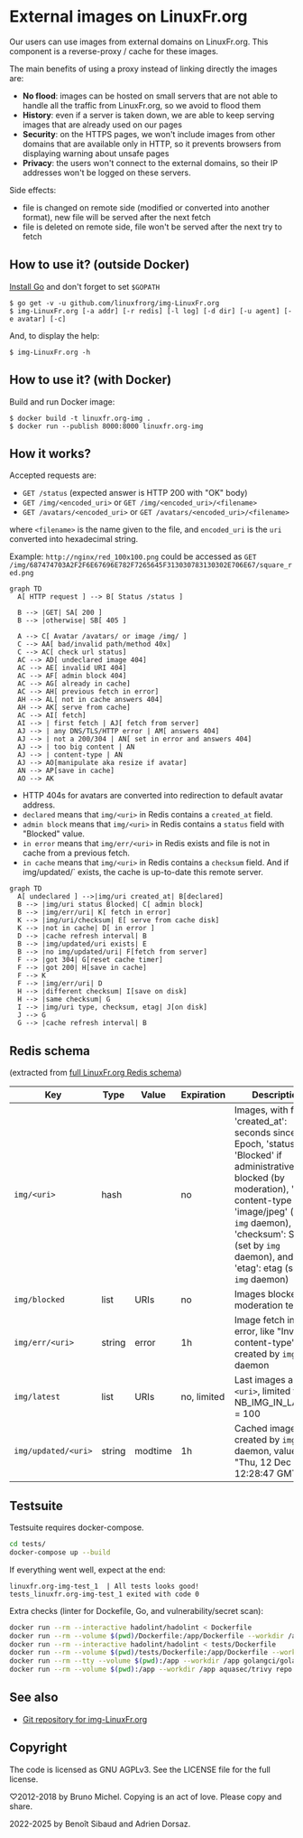 External images on LinuxFr.org
==============================

Our users can use images from external domains on LinuxFr.org.
This component is a reverse-proxy / cache for these images.

The main benefits of using a proxy instead of linking directly the images are:

- **No flood**: images can be hosted on small servers that are not able to
  handle all the traffic from LinuxFr.org, so we avoid to flood them
- **History**: even if a server is taken down, we are able to keep serving
  images that are already used on our pages
- **Security**: on the HTTPS pages, we won't include images from other domains
  that are available only in HTTP, so it prevents browsers from displaying
  warning about unsafe pages
- **Privacy**: the users won't connect to the external domains, so their IP
  addresses won't be logged on these servers.

Side effects:

- file is changed on remote side (modified or converted into another format), new file will be served after the next fetch
- file is deleted on remote side, file won't be served after the next try to fetch

How to use it? (outside Docker)
-------------------------------

[Install Go](http://golang.org/doc/install) and don't forget to set `$GOPATH`

    $ go get -v -u github.com/linuxfrorg/img-LinuxFr.org
    $ img-LinuxFr.org [-a addr] [-r redis] [-l log] [-d dir] [-u agent] [-e avatar] [-c]

And, to display the help:

    $ img-LinuxFr.org -h

How to use it? (with Docker)
-------------------------------

Build and run Docker image:

    $ docker build -t linuxfr.org-img .
    $ docker run --publish 8000:8000 linuxfr.org-img

How it works?
-------------

Accepted requests are:
- `GET /status` (expected answer is HTTP 200 with "OK" body)
- `GET /img/<encoded_uri>` or `GET /img/<encoded_uri>/<filename>`
- `GET /avatars/<encoded_uri>` or `GET /avatars/<encoded_uri>/<filename>`

where `<filename>` is the name given to the file, and `encoded_uri` is the `uri` converted into hexadecimal string.

Example: `http://nginx/red_100x100.png` could be accessed as `GET /img/687474703A2F2F6E67696E782F7265645F313030783130302E706E67/square_red.png`

```mermaid
graph TD
  A[ HTTP request ] --> B[ Status /status ]

  B --> |GET| SA[ 200 ]
  B --> |otherwise| SB[ 405 ]

  A --> C[ Avatar /avatars/ or image /img/ ]
  C --> AA[ bad/invalid path/method 40x]
  C --> AC[ check url status]
  AC --> AD[ undeclared image 404]
  AC --> AE[ invalid URI 404]
  AC --> AF[ admin block 404]
  AC --> AG[ already in cache]
  AC --> AH[ previous fetch in error]
  AH --> AL[ not in cache answers 404]
  AH --> AK[ serve from cache]
  AC --> AI[ fetch]
  AI --> | first fetch | AJ[ fetch from server]
  AJ --> | any DNS/TLS/HTTP error | AM[ answers 404]
  AJ --> | not a 200/304 | AN[ set in error and answers 404]
  AJ --> | too big content | AN
  AJ --> | content-type | AN
  AJ --> AO[manipulate aka resize if avatar]
  AN --> AP[save in cache]
  AO --> AK
```

- HTTP 404s for avatars are converted into redirection to default avatar address.
- `declared` means that `img/<uri>` in Redis contains a `created_at` field.
- `admin block` means that `img/<uri>` in Redis contains a `status` field with "Blocked" value.
- `in error` means that `img/err/<uri>` in Redis exists and file is not in cache from a previous fetch.
- `in cache` means that `img/<uri>` in Redis contains a `checksum` field. And if img/updated/<uri>` exists, the cache is up-to-date this remote server.

```mermaid
graph TD
  A[ undeclared ] -->|img/uri created_at| B[declared]
  B --> |img/uri status Blocked| C[ admin block]
  B --> |img/err/uri| K[ fetch in error]
  K --> |img/uri/checksum| E[ serve from cache disk]
  K --> |not in cache| D[ in error ]
  D --> |cache refresh interval| B
  B --> |img/updated/uri exists| E
  B --> |no img/updated/uri| F[fetch from server]
  F --> |got 304| G[reset cache timer]
  F --> |got 200| H[save in cache]  
  F --> K
  F --> |img/err/uri| D
  H --> |different checksum| I[save on disk]
  H --> |same checksum| G
  I --> |img/uri type, checksum, etag| J[on disk]
  J --> G
  G --> |cache refresh interval| B
```

Redis schema
------------
(extracted from [full LinuxFr.org Redis schema](https://github.com/linuxfrorg/linuxfr.org/blob/master/db/redis.txt))

Key                                            | Type   | Value                 | Expiration | Description
---------------------------------------------- | ------ | --------------------- | ---------- | -------------------
`img/<uri>`                                    |  hash  |                       |     no     | Images, with fields 'created_at': seconds since Epoch, 'status': 'Blocked' if administratively blocked (by moderation), 'type': content-type like 'image/jpeg' (set by `img` daemon), 'checksum': SHA1 (set by `img` daemon), and 'etag': etag (set by `img` daemon)
`img/blocked`                                  |  list  |         URIs          |     no     | Images blocked by moderation team
`img/err/<uri>`                                | string |         error         |     1h     | Image fetch in error, like "Invalid content-type", created by `img` daemon
`img/latest`                                   |  list  |         URIs          | no, limited| Last images as `<uri>`, limited to NB_IMG_IN_LATEST = 100
`img/updated/<uri>`                            | string |        modtime        |     1h     | Cached images, created by `img` daemon, value like "Thu, 12 Dec 2013 12:28:47 GMT"

Testsuite
---------
Testsuite requires docker-compose.

```bash
cd tests/
docker-compose up --build
```

If everything went well, expect at the end:

```
linuxfr.org-img-test_1  | All tests looks good!
tests_linuxfr.org-img-test_1 exited with code 0
```

Extra checks (linter for Dockefile, Go, and vulnerability/secret scan):

```bash
docker run --rm --interactive hadolint/hadolint < Dockerfile
docker run --rm --volume $(pwd)/Dockerfile:/app/Dockerfile --workdir /app replicated/dockerfilelint Dockerfile
docker run --rm --interactive hadolint/hadolint < tests/Dockerfile
docker run --rm --volume $(pwd)/tests/Dockerfile:/app/Dockerfile --workdir /app replicated/dockerfilelint Dockerfile
docker run --rm --tty --volume $(pwd):/app --workdir /app golangci/golangci-lint:v2.4.0 golangci-lint run -v
docker run --rm --volume $(pwd):/app --workdir /app aquasec/trivy repo .
```

See also
--------

* [Git repository for img-LinuxFr.org](https://github.com/linuxfrorg/img-LinuxFr.org)

Copyright
---------

The code is licensed as GNU AGPLv3. See the LICENSE file for the full license.

♡2012-2018 by Bruno Michel. Copying is an act of love. Please copy and share.

2022-2025 by Benoît Sibaud and Adrien Dorsaz.
